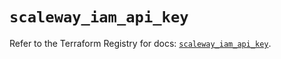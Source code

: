 # `scaleway_iam_api_key`

Refer to the Terraform Registry for docs: [`scaleway_iam_api_key`](https://registry.terraform.io/providers/scaleway/scaleway/2.53.0/docs/resources/iam_api_key).
